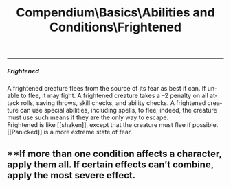 ﻿---
lang: en
aliases: [Frightened]
title: Compendium\Basics\Abilities and Conditions\Frightened
tag: Conditions
---

---
##### Frightened

A frightened creature flees from the source of its fear as best it can. If unable to flee, it may fight. A frightened creature takes a –2 penalty on all attack rolls, saving throws, skill checks, and ability checks. A frightened creature can use special abilities, including spells, to flee; indeed, the creature must use such means if they are the only way to escape.  
Frightened is like [[shaken]], except that the creature must flee if possible. [[Panicked]] is a more extreme state of fear.

**If more than one condition affects a character, apply them all. If certain effects can’t combine, apply the most severe effect.
<br><br>
---
